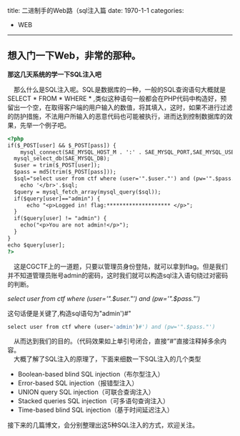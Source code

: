 title: 二进制手的Web路（sql注入篇
date: 1970-1-1
categories:
- WEB
---
## **想入门一下Web，非常的那种。**

**那这几天系统的学一下SQL注入吧**

&ensp;&ensp;那么什么是SQL注入呢。SQL是数据库的一种，一般的SQL查询语句大概就是SELECT * FROM * WHERE * ,类似这种语句一般都会在PHP代码中构造好，预留出一个空，在取得客户端的用户输入的数值，将其填入，这时，如果不进行过滤的防护措施，不法用户所输入的恶意代码也可能被执行，进而达到控制数据库的效果，先举一个例子吧。
```html
<?php
if($_POST[user] && $_POST[pass]) {
    mysql_connect(SAE_MYSQL_HOST_M . ':' . SAE_MYSQL_PORT,SAE_MYSQL_USER,SAE_MYSQL_PASS);
  mysql_select_db(SAE_MYSQL_DB);
  $user = trim($_POST[user]);
  $pass = md5(trim($_POST[pass]));
  $sql="select user from ctf where (user='".$user."') and (pw='".$pass."')";
    echo '</br>'.$sql;
  $query = mysql_fetch_array(mysql_query($sql));
  if($query[user]=="admin") {
      echo "<p>Logged in! flag:******************** </p>";
  }
  if($query[user] != "admin") {
    echo("<p>You are not admin!</p>");
  }
}
echo $query[user];
?>
```
&ensp;&ensp;这是CGCTF上的一道题，只要以管理员身份登陆，就可以拿到flag。但是我们并不知道管理员账号admin的密码，这时我们就可以构造sql注入语句绕过对密码的判断。

_select user from ctf where (user='".$user."') and (pw='".$pass."')_

这句话便是关键了,构造sql语句为"admin')#"
```PHP
select user from ctf where (user='admin')#') and (pw='".$pass."')
```
&ensp;&ensp;从而达到我们的目的。（代码效果如上单引号闭合，直接“#”直接注释掉多余内容。</br>
&ensp;&ensp;大概了解了SQL注入的原理了，下面来细数一下SQL注入的几个类型

+ Boolean-based blind SQL injection（布尔型注入）
+ Error-based SQL injection（报错型注入）
+ UNION query SQL injection（可联合查询注入）
+ Stacked queries SQL injection（可多语句查询注入）
+ Time-based blind SQL injection（基于时间延迟注入）</br>

接下来的几篇博文，会分别整理出这5种SQL注入的方式，欢迎关注。

